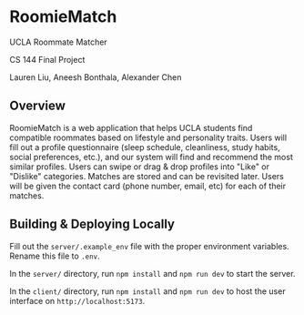 # RoomieMatch
UCLA Roommate Matcher

CS 144 Final Project

Lauren Liu, Aneesh Bonthala, Alexander Chen

## Overview
RoomieMatch is a web application that helps UCLA students find compatible roommates based on lifestyle and personality traits. Users will fill out a profile questionnaire (sleep schedule, cleanliness, study habits, social preferences, etc.), and our system will find and recommend the most similar profiles. Users can swipe or drag & drop profiles into "Like" or "Dislike" categories. Matches are stored and can be revisited later. Users will be given the contact card (phone number, email, etc) for each of their matches.

## Building & Deploying Locally

Fill out the `server/.example_env` file with the proper environment variables. Rename this file to `.env`.

In the `server/` directory, run `npm install` and `npm run dev` to start the server.

In the `client/` directory, run `npm install` and `npm run dev` to host the user interface on `http://localhost:5173`.